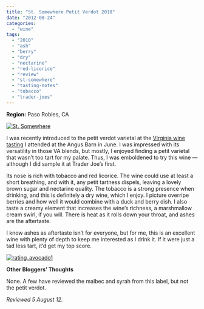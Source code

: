 ```yaml
---
title: "St. Somewhere Petit Verdot 2010"
date: "2012-08-24"
categories: 
  - "wine"
tags: 
  - "2010"
  - "ash"
  - "berry"
  - "dry"
  - "nectarine"
  - "red-licorice"
  - "review"
  - "st-somewhere"
  - "tasting-notes"
  - "tobacco"
  - "trader-joes"
---
```


**Region:** Paso Robles, CA

[![](http://s3.amazonaws.com/thegourmez-wpmedia/2012/08/St.-Somewhere.jpg "St. Somewhere")](http://s3.amazonaws.com/thegourmez-wpmedia/2012/08/St.-Somewhere.jpg)

I was recently introduced to the petit verdot varietal at the [Virginia wine tasting](https://thegourmez.com/blog/2012-07-09-virginia-wine-tasting-at-the-angus-barn/) I attended at the Angus Barn in June. I was impressed with its versatility in those VA blends, but mostly, I enjoyed finding a petit varietal that wasn’t too tart for my palate. Thus, I was emboldened to try this wine — although I did sample it at Trader Joe’s first.

Its nose is rich with tobacco and red licorice. The wine could use at least a short breathing, and with it, any petit tartness dispels, leaving a lovely brown sugar and nectarine quality. The tobacco is a strong presence when drinking, and this is definitely a dry wine, which I enjoy. I picture overripe berries and how well it would combine with a duck and berry dish. I also taste a creamy element that increases the wine’s richness, a marshmallow cream swirl, if you will. There is heat as it rolls down your throat, and ashes are the aftertaste.

I know ashes as aftertaste isn’t for everyone, but for me, this is an excellent wine with plenty of depth to keep me interested as I drink it. If it were just a tad less tart, it’d get my top score.

[![](http://s3.amazonaws.com/thegourmez-wpmedia/2009/02/rating_avocado1.gif "rating_avocado1")](http://s3.amazonaws.com/thegourmez-wpmedia/2009/02/rating_avocado1.gif)

**Other Bloggers’ Thoughts**

None. A few have reviewed the malbec and syrah from this label, but not the petit verdot.

_Reviewed 5 August 12._

